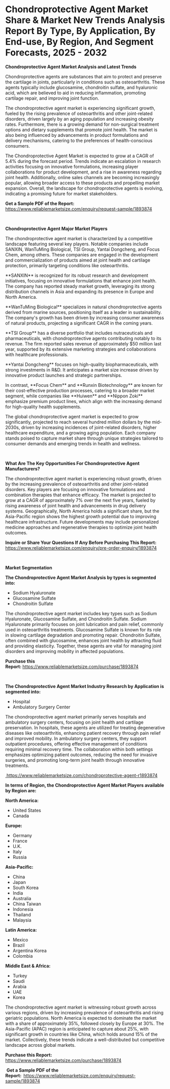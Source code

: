 <p><h1>Chondroprotective Agent Market Share & Market New Trends Analysis Report By Type, By Application, By End-use, By Region, And Segment Forecasts, 2025 - 2032</h1></p><p><strong>Chondroprotective Agent Market Analysis and Latest Trends</strong></p>
<p><p>Chondroprotective agents are substances that aim to protect and preserve the cartilage in joints, particularly in conditions such as osteoarthritis. These agents typically include glucosamine, chondroitin sulfate, and hyaluronic acid, which are believed to aid in reducing inflammation, promoting cartilage repair, and improving joint function.</p><p>The chondroprotective agent market is experiencing significant growth, fueled by the rising prevalence of osteoarthritis and other joint-related disorders, driven largely by an aging population and increasing obesity rates. Furthermore, there is a growing demand for non-surgical treatment options and dietary supplements that promote joint health. The market is also being influenced by advancements in product formulations and delivery mechanisms, catering to the preferences of health-conscious consumers.</p><p>The Chondroprotective Agent Market is expected to grow at a CAGR of 5.4% during the forecast period. Trends indicate an escalation in research activities focusing on innovative formulations, increasing player collaborations for product development, and a rise in awareness regarding joint health. Additionally, online sales channels are becoming increasingly popular, allowing broader access to these products and propelling market expansion. Overall, the landscape for chondroprotective agents is evolving, indicating a promising future for market stakeholders.</p></p>
<p><strong>Get a Sample PDF of the Report:&nbsp;</strong> <a href="https://www.reliablemarketsize.com/enquiry/request-sample/1893874?utm_campaign=1901&utm_medium=2&utm_source=Github&utm_content=ia&utm_term=19042025&utm_id=chondroprotective-agent">https://www.reliablemarketsize.com/enquiry/request-sample/1893874</a></p>
<p>&nbsp;</p>
<p><strong>Chondroprotective Agent Major Market Players</strong></p>
<p><p>The chondroprotective agent market is characterized by a competitive landscape featuring several key players. Notable companies include SANXIN, WanTuMing Biological, TSI Group, Yantai Dongcheng, and Focus Chem, among others. These companies are engaged in the development and commercialization of products aimed at joint health and cartilage protection, primarily targeting conditions like osteoarthritis.</p><p>**SANXIN** is recognized for its robust research and development initiatives, focusing on innovative formulations that enhance joint health. The company has reported steady market growth, leveraging its strong distribution channels in Asia and expanding its presence in Europe and North America.</p><p>**WanTuMing Biological** specializes in natural chondroprotective agents derived from marine sources, positioning itself as a leader in sustainability. The company's growth has been driven by increasing consumer awareness of natural products, projecting a significant CAGR in the coming years.</p><p>**TSI Group** has a diverse portfolio that includes nutraceuticals and pharmaceuticals, with chondroprotective agents contributing notably to its revenue. The firm reported sales revenue of approximately $50 million last year, supported by its extensive marketing strategies and collaborations with healthcare professionals.</p><p>**Yantai Dongcheng** focuses on high-quality biopharmaceuticals, with strong investments in R&D. It anticipates a market size increase driven by innovative product launches and strategic partnerships.</p><p>In contrast, **Focus Chem** and **Runxin Biotechnology** are known for their cost-effective production processes, catering to a broader market segment, while companies like **Huiwen** and **Nippon Zoki** emphasize premium product lines, which align with the increasing demand for high-quality health supplements.</p><p>The global chondroprotective agent market is expected to grow significantly, projected to reach several hundred million dollars by the mid-2030s, driven by increasing incidences of joint-related disorders, higher healthcare expenditure, and a growing aging population. Each company stands poised to capture market share through unique strategies tailored to consumer demands and emerging trends in health and wellness.</p></p>
<p>&nbsp;</p>
<p><strong>What Are The Key Opportunities For Chondroprotective Agent Manufacturers?</strong></p>
<p><p>The chondroprotective agent market is experiencing robust growth, driven by the increasing prevalence of osteoarthritis and other joint-related disorders. Key players are focusing on innovative formulations and combination therapies that enhance efficacy. The market is projected to grow at a CAGR of approximately 7% over the next five years, fueled by rising awareness of joint health and advancements in drug delivery systems. Geographically, North America holds a significant share, but the Asia-Pacific region shows the highest growth potential due to improving healthcare infrastructure. Future developments may include personalized medicine approaches and regenerative therapies to optimize joint health outcomes.</p></p>
<p><strong>Inquire or Share Your Questions If Any Before Purchasing This Report:</strong> <a href="https://www.reliablemarketsize.com/enquiry/pre-order-enquiry/1893874?utm_campaign=1901&utm_medium=2&utm_source=Github&utm_content=ia&utm_term=19042025&utm_id=chondroprotective-agent">https://www.reliablemarketsize.com/enquiry/pre-order-enquiry/1893874</a></p>
<p>&nbsp;</p>
<p><strong>Market Segmentation</strong></p>
<p><strong>The Chondroprotective Agent Market Analysis by types is segmented into:</strong></p>
<p><ul><li>Sodium Hyaluronate</li><li>Glucosamine Sulfate</li><li>Chondroitin Sulfate</li></ul></p>
<p><p>The chondroprotective agent market includes key types such as Sodium Hyaluronate, Glucosamine Sulfate, and Chondroitin Sulfate. Sodium Hyaluronate primarily focuses on joint lubrication and pain relief, commonly used in osteoarthritis treatments. Glucosamine Sulfate is known for its role in slowing cartilage degradation and promoting repair. Chondroitin Sulfate, often combined with glucosamine, enhances joint health by attracting fluid and providing elasticity. Together, these agents are vital for managing joint disorders and improving mobility in affected populations.</p></p>
<p><strong>Purchase this Report:&nbsp;</strong><a href="https://www.reliablemarketsize.com/purchase/1893874?utm_campaign=1901&utm_medium=2&utm_source=Github&utm_content=ia&utm_term=19042025&utm_id=chondroprotective-agent">https://www.reliablemarketsize.com/purchase/1893874</a></p>
<p>&nbsp;</p>
<p><strong>The Chondroprotective Agent Market Industry Research by Application is segmented into:</strong></p>
<p><ul><li>Hospital</li><li>Ambulatory Surgery Center</li></ul></p>
<p><p>The chondroprotective agent market primarily serves hospitals and ambulatory surgery centers, focusing on joint health and cartilage preservation. In hospitals, these agents are utilized for treating degenerative diseases like osteoarthritis, enhancing patient recovery through pain relief and improved mobility. In ambulatory surgery centers, they support outpatient procedures, offering effective management of conditions requiring minimal recovery time. The collaboration within both settings emphasizes optimizing patient outcomes, reducing the need for invasive surgeries, and promoting long-term joint health through innovative treatments.</p></p>
<p><a href="https://www.reliablemarketsize.com/chondroprotective-agent-r1893874?utm_campaign=1901&utm_medium=2&utm_source=Github&utm_content=ia&utm_term=19042025&utm_id=chondroprotective-agent">&nbsp;https://www.reliablemarketsize.com/chondroprotective-agent-r1893874</a></p>
<p><strong>In terms of Region, the Chondroprotective Agent Market Players available by Region are:</strong></p>
<p>
    <p> <strong> North America: </strong>
        <ul>
            <li>United States</li>
            <li>Canada</li>
        </ul>
        </p> 
    <p> <strong> Europe: </strong>
        <ul>
            <li>Germany</li>
            <li>France</li>
            <li>U.K.</li>
            <li>Italy</li>
            <li>Russia</li>
        </ul>
        </p> 
    <p> <strong> Asia-Pacific: </strong>
        <ul>
            <li>China</li>
            <li>Japan</li>
            <li>South Korea</li>
            <li>India</li>
            <li>Australia</li>
            <li>China Taiwan</li>
            <li>Indonesia</li>
            <li>Thailand</li>
            <li>Malaysia</li>
        </ul>
        </p> 
    <p> <strong> Latin America: </strong>
        <ul>
            <li>Mexico</li>
            <li>Brazil</li>
            <li>Argentina Korea</li>
            <li>Colombia</li>
        </ul>
        </p> 
    <p> <strong> Middle East & Africa: </strong>
        <ul>
            <li>Turkey</li>
            <li>Saudi</li>
            <li>Arabia</li>
            <li>UAE</li>
            <li>Korea</li>
        </ul>
    </p>
    </p>
<p><p>The chondroprotective agent market is witnessing robust growth across various regions, driven by increasing prevalence of osteoarthritis and rising geriatric populations. North America is expected to dominate the market with a share of approximately 35%, followed closely by Europe at 30%. The Asia-Pacific (APAC) region is anticipated to capture about 25%, with significant growth in countries like China, which holds around 15% of the market. Collectively, these trends indicate a well-distributed but competitive landscape across global markets.</p></p>
<p><strong>Purchase this Report: </strong><a href="https://www.reliablemarketsize.com/purchase/1893874?utm_campaign=1901&utm_medium=2&utm_source=Github&utm_content=ia&utm_term=19042025&utm_id=chondroprotective-agent">https://www.reliablemarketsize.com/purchase/1893874</a></p>
<p>&nbsp;<strong>Get a Sample PDF of the Report:&nbsp;&nbsp;</strong><a href="https://www.reliablemarketsize.com/enquiry/request-sample/1893874?utm_campaign=1901&utm_medium=2&utm_source=Github&utm_content=ia&utm_term=19042025&utm_id=chondroprotective-agent">https://www.reliablemarketsize.com/enquiry/request-sample/1893874</a></p>
<p><strong></strong></p>
<p><p></p><p></p><p></p></p>
